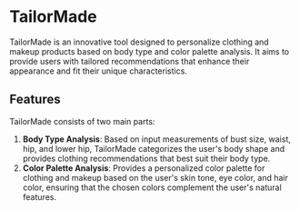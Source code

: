 # TailorMade

TailorMade is an innovative tool designed to personalize clothing and makeup products based on body type and color palette analysis. It aims to provide users with tailored recommendations that enhance their appearance and fit their unique characteristics.

## Features

TailorMade consists of two main parts:

1. **Body Type Analysis**: Based on input measurements of bust size, waist, hip, and lower hip, TailorMade categorizes the user's body shape and provides clothing recommendations that best suit their body type.
2. **Color Palette Analysis**: Provides a personalized color palette for clothing and makeup based on the user's skin tone, eye color, and hair color, ensuring that the chosen colors complement the user's natural features.

